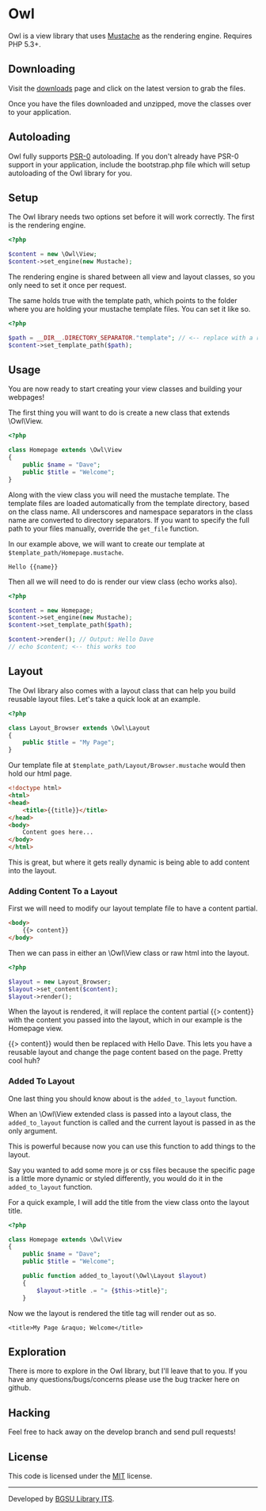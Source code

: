 # Owl

Owl is a view library that uses [Mustache](https://github.com/bobthecow/mustache.php)
as the rendering engine. Requires PHP 5.3+.

## Downloading

Visit the [downloads](https://github.com/BGSU-LITS/Owl/downloads) page and click
on the latest version to grab the files.

Once you have the files downloaded and unzipped, move the classes over to your
application.

## Autoloading

Owl fully supports [PSR-0](https://github.com/php-fig/fig-standards/blob/master/accepted/PSR-0.md)
autoloading. If you don't already have PSR-0 support in your application, include
the bootstrap.php file which will setup autoloading of the Owl library for you.

## Setup

The Owl library needs two options set before it will work correctly. The first
is the rendering engine.

``` php
<?php

$content = new \Owl\View;
$content->set_engine(new Mustache);
```

The rendering engine is shared between all view and layout classes, so you only
need to set it once per request.

The same holds true with the template path, which points to the folder where you
are holding your mustache template files. You can set it like so.

``` php
<?php

$path = __DIR__.DIRECTORY_SEPARATOR."template"; // <-- replace with a real path of course!
$content->set_template_path($path);
```

## Usage

You are now ready to start creating your view classes and building your webpages!

The first thing you will want to do is create a new class that extends \Owl\View.

``` php 
<?php

class Homepage extends \Owl\View
{
	public $name = "Dave";
	public $title = "Welcome";
}
```

Along with the view class you will need the mustache template. The template files
are loaded automatically from the template directory, based on the class name.
All underscores and namespace separators in the class name are converted to
directory separators. If you want to specify the full path to your files manually,
override the `get_file` function.

In our example above, we will want to create our template at
`$template_path/Homepage.mustache`.

```
Hello {{name}}
```

Then all we will need to do is render our view class (echo works also).

``` php
<?php

$content = new Homepage;
$content->set_engine(new Mustache);
$content->set_template_path($path);

$content->render(); // Output: Hello Dave
// echo $content; <-- this works too
```

## Layout

The Owl library also comes with a layout class that can help you build reusable
layout files. Let's take a quick look at an example.

``` php
<?php

class Layout_Browser extends \Owl\Layout
{
	public $title = "My Page";
}
```

Our template file at `$template_path/Layout/Browser.mustache` would then hold our
html page.

``` html
<!doctype html>
<html>
<head>
	<title>{{title}}</title>
</head>
<body>
	Content goes here...
</body>
</html>
```

This is great, but where it gets really dynamic is being able to add content
into the layout.

### Adding Content To a Layout

First we will need to modify our layout template file to have a content partial.

``` html
<body>
	{{> content}}
</body>
```

Then we can pass in either an \Owl\View class or raw html into the layout.

``` php
<?php

$layout = new Layout_Browser;
$layout->set_content($content);
$layout->render();
```

When the layout is rendered, it will replace the content partial {{> content}} with
the content you passed into the layout, which in our example is the Homepage view.

{{> content}} would then be replaced with Hello Dave. This lets you have a reusable
layout and change the page content based on the page. Pretty cool huh?

### Added To Layout

One last thing you should know about is the `added_to_layout` function.

When an \Owl\View extended class is passed into a layout class, the `added_to_layout`
function is called and the current layout is passed in as the only argument.

This is powerful because now you can use this function to add things to the layout.

Say you wanted to add some more js or css files because the specific page is a little
more dynamic or styled differently, you would do it in the `added_to_layout` function.

For a quick example, I will add the title from the view class onto the layout
title.

``` php
<?php

class Homepage extends \Owl\View
{
	public $name = "Dave";
	public $title = "Welcome";

	public function added_to_layout(\Owl\Layout $layout)
	{
		$layout->title .= "» {$this->title}";
	}
```

Now we the layout is rendered the title tag will render out as so.

`<title>My Page &raquo; Welcome</title>`

## Exploration

There is more to explore in the Owl library, but I'll leave that to you. If you
have any questions/bugs/concerns please use the bug tracker here on github.

## Hacking

Feel free to hack away on the develop branch and send pull requests!

## License

This code is licensed under the [MIT](http://www.opensource.org/licenses/mit-license.php) license.

---

Developed by [BGSU Library ITS](http://ul2.bgsu.edu/labs).

